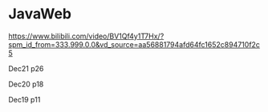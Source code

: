 # JavaWeb
https://www.bilibili.com/video/BV1Qf4y1T7Hx/?spm_id_from=333.999.0.0&vd_source=aa56881794afd64fc1652c894710f2c5

Dec21 p26

Dec20 p18

Dec19 p11
